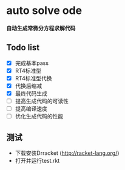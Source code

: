 # auto solve ode

**自动生成常微分方程求解代码**

## Todo list

- [x] 完成基本pass
- [x] RT4标准型
- [x] RT4标准型代换
- [x] 代换后缩减
- [x] 最终代码生成
- [ ] 提高生成代码的可读性
- [ ] 提高编译速度
- [ ] 优化生成代码的性能

## 测试 

- 下载安装Drracket (http://racket-lang.org/)
- 打开并运行test.rkt